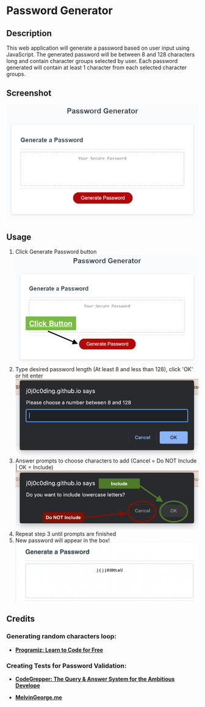 # Password Generator 

## Description  
This web application will generate a password based on user input using JavaScript. The generated password will be between 8 and 128 characters long and contain character groups selected by user. Each password generated will contain at least 1 character from each selected character groups. 

## Screenshot

![Screenshot of Password Generator Application](./screenshots/password-generator-screenshot.png)

## Usage  
1. Click Generate Password button
![Step 1](./screenshots/step-1.png)  
2. Type desired password length (At least 8 and less than 128), click 'OK' or hit enter  
![Step 2](./screenshots/step-2.png)
3. Answer prompts to choose characters to add (Cancel = Do NOT Include | OK = Include)
![Step 3](./screenshots/step-3.png)
4. Repeat step 3 until prompts are finished
5. New password will appear in the box!
![Generator complete](./screenshots/step-5.png)

## Credits 
### Generating random characters loop:
- [**Programiz: Learn to Code for Free**](https://www.programiz.com/javascript/examples/generate-random-strings)  

### Creating Tests for Password Validation:
- [**CodeGrepper: The Query & Answer System for the Ambitious Develope**](https://www.codegrepper.com/code-examples/javascript/javascript+check+if+string+contains+at+least+one+special+characters)

- [**MelvinGeorge.me**](https://melvingeorge.me/blog/check-if-string-contains-atleast-one-letter-regex-javascript)